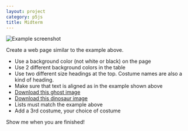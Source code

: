 ```yaml
---
layout: project
category: p5js
title: Midterm
---
```

![Example screenshot](/gdad\p5js\midtermscreenshot.PNG)

Create a web page similar to the example above.

  - Use a background color (not white or black) on the page
  - Use 2 different background colors in the table
  - Use two different size headings at the top. Costume names are also a kind of heading.
  - Make sure that text is aligned as in the example shown above
  - [Download this ghost image](/gdad\p5js\ghost.jpg)
  - [Download this dinosaur image](/gdad\p5js\dinosaur.jpg)
  - Lists must match the example above
  - Add a 3rd costume, your choice of costume

Show me when you are finished!
